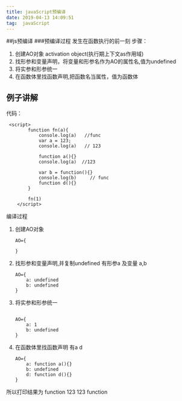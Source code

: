 ```yaml
---
title: javaScript预编译
date: 2019-04-13 14:09:51
tag:  javaScript
---
```


##js预编译
###预编译过程 发生在函数执行的前一刻
步骤：</br>

1. 创建AO对象 activation object(执行期上下文as作用域)
2. 找形参和变量声明，将变量和形参名作为AO的属性名,值为undefined
3. 将实参和形参统一
4. 在函数体里找函数声明,把函数名当属性，值为函数体


## 例子讲解

代码：

```
 <script>    
        function fn(a){
            console.log(a)   //func
            var a = 123;
            console.log(a)   // 123

            function a(){}
            console.log(a)  //123

            var b = function(){}
            console.log(b)     // func
            function d(){}
        }

        fn(1)
    </script>

```

编译过程

1. 创建AO对象   
	
	```	
	AO={
	
	}
 	```
2. 找形参和变量声明,并复制undefined 有形参a 及变量 a,b
	
	```
	AO={
		a: undefined
		b: undefined
	}
	```
3. 将实参和形参统一

	```

	AO={
		a: 1
		b: undefined
	}

	```

4. 在函数体里找函数声明 有a d

	```
	AO={
		a: function a(){}
		b: undefined
		d: function d(){}
	}
	```
 所以打印结果为
 function 123 123  function

 
 


